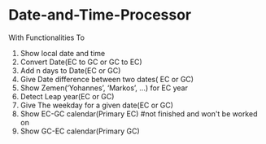 # Date-and-Time-Processor
With Functionalities To 
1.  Show local date and time
2.  Convert Date(EC to GC or GC to EC) 
3.  Add n days to Date(EC  or GC)
4.  Give Date difference between two dates( EC or GC)
5.  Show Zemen(‘Yohannes’, ‘Markos’, …) for EC year
6.  Detect Leap year(EC or GC)
7.  Give The weekday for a given date(EC or GC) 
8.  Show EC-GC calendar(Primary EC) #not finished and won't be worked on
9.  Show GC-EC calendar(Primary GC)
